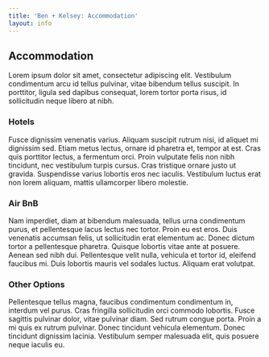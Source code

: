 ```yaml
---
title: 'Ben + Kelsey: Accommodation'
layout: info
---
```


## Accommodation

Lorem ipsum dolor sit amet, consectetur adipiscing elit. Vestibulum condimentum arcu id tellus pulvinar, vitae bibendum tellus suscipit. In porttitor, ligula sed dapibus consequat, lorem tortor porta risus, id sollicitudin neque libero at nibh.

### Hotels

Fusce dignissim venenatis varius. Aliquam suscipit rutrum nisi, id aliquet mi dignissim sed. Etiam metus lectus, ornare id pharetra et, tempor at est. Cras quis porttitor lectus, a fermentum orci. Proin vulputate felis non nibh tincidunt, nec vestibulum turpis cursus. Cras tristique ornare justo ut gravida. Suspendisse varius lobortis eros nec iaculis. Vestibulum luctus erat non lorem aliquam, mattis ullamcorper libero molestie.

### Air BnB

Nam imperdiet, diam at bibendum malesuada, tellus urna condimentum purus, et pellentesque lacus lectus nec tortor. Proin eu est eros. Duis venenatis accumsan felis, ut sollicitudin erat elementum ac. Donec dictum tortor a pellentesque pharetra. Quisque lobortis vitae ante at posuere. Aenean sed nibh dui. Pellentesque velit nulla, vehicula et tortor id, eleifend faucibus mi. Duis lobortis mauris vel sodales luctus. Aliquam erat volutpat.

### Other Options

Pellentesque tellus magna, faucibus condimentum condimentum in, interdum vel purus. Cras fringilla sollicitudin orci commodo lobortis. Fusce sagittis pulvinar dolor, vitae pulvinar diam. Sed rutrum congue porta. Proin a mi quis ex rutrum pulvinar. Donec tincidunt vehicula elementum. Donec tincidunt dignissim lacinia. Vestibulum semper malesuada elit, quis posuere neque iaculis eu.

